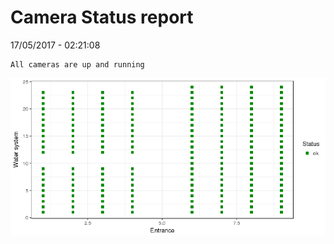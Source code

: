 Camera Status report
================
17/05/2017 - 02:21:08

    All cameras are up and running

![](camreport_files/figure-markdown_github/unnamed-chunk-2-1.png)
